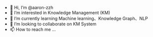 - 👋 Hi, I’m @aaron-zzh
- 👀 I’m interested in Knowledge Management (KM)
- 🌱 I’m currently learning  Machine learning、Knowledge Graph、NLP
- 💞️ I’m looking to collaborate on KM System
- 📫 How to reach me ...

<!---
aaron-zzh/aaron-zzh is a ✨ special ✨ repository because its `README.md` (this file) appears on your GitHub profile.
You can click the Preview link to take a look at your changes.
--->
